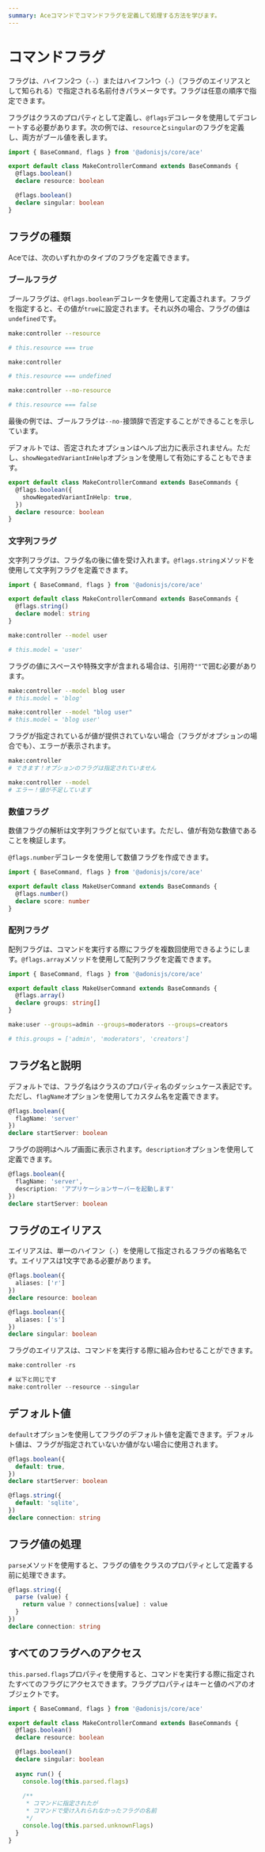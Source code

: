 ```yaml
---
summary: Aceコマンドでコマンドフラグを定義して処理する方法を学びます。
---
```


# コマンドフラグ

フラグは、ハイフン2つ（`--`）またはハイフン1つ（`-`）（フラグのエイリアスとして知られる）で指定される名前付きパラメータです。フラグは任意の順序で指定できます。

フラグはクラスのプロパティとして定義し、`@flags`デコレータを使用してデコレートする必要があります。次の例では、`resource`と`singular`のフラグを定義し、両方がブール値を表します。

```ts
import { BaseCommand, flags } from '@adonisjs/core/ace'

export default class MakeControllerCommand extends BaseCommands {
  @flags.boolean()
  declare resource: boolean

  @flags.boolean()
  declare singular: boolean
}
```

## フラグの種類

Aceでは、次のいずれかのタイプのフラグを定義できます。

### ブールフラグ

ブールフラグは、`@flags.boolean`デコレータを使用して定義されます。フラグを指定すると、その値が`true`に設定されます。それ以外の場合、フラグの値は`undefined`です。

```sh
make:controller --resource

# this.resource === true
```

```sh
make:controller

# this.resource === undefined
```

```sh
make:controller --no-resource

# this.resource === false
```

最後の例では、ブールフラグは`--no-`接頭辞で否定することができることを示しています。

デフォルトでは、否定されたオプションはヘルプ出力に表示されません。ただし、`showNegatedVariantInHelp`オプションを使用して有効にすることもできます。

```ts
export default class MakeControllerCommand extends BaseCommands {
  @flags.boolean({
    showNegatedVariantInHelp: true,
  })
  declare resource: boolean
}
```

### 文字列フラグ

文字列フラグは、フラグ名の後に値を受け入れます。`@flags.string`メソッドを使用して文字列フラグを定義できます。

```ts
import { BaseCommand, flags } from '@adonisjs/core/ace'

export default class MakeControllerCommand extends BaseCommands {
  @flags.string()
  declare model: string
}
```

```sh
make:controller --model user

# this.model = 'user'
```

フラグの値にスペースや特殊文字が含まれる場合は、引用符`""`で囲む必要があります。

```sh
make:controller --model blog user
# this.model = 'blog'

make:controller --model "blog user"
# this.model = 'blog user'
```

フラグが指定されているが値が提供されていない場合（フラグがオプションの場合でも）、エラーが表示されます。

```sh
make:controller
# できます！オプションのフラグは指定されていません

make:controller --model
# エラー！値が不足しています
```

### 数値フラグ

数値フラグの解析は文字列フラグと似ています。ただし、値が有効な数値であることを検証します。

`@flags.number`デコレータを使用して数値フラグを作成できます。

```ts
import { BaseCommand, flags } from '@adonisjs/core/ace'

export default class MakeUserCommand extends BaseCommands {
  @flags.number()
  declare score: number
}
```

### 配列フラグ

配列フラグは、コマンドを実行する際にフラグを複数回使用できるようにします。`@flags.array`メソッドを使用して配列フラグを定義できます。

```ts
import { BaseCommand, flags } from '@adonisjs/core/ace'

export default class MakeUserCommand extends BaseCommands {
  @flags.array()
  declare groups: string[]
}
```

```sh
make:user --groups=admin --groups=moderators --groups=creators

# this.groups = ['admin', 'moderators', 'creators']
```

## フラグ名と説明

デフォルトでは、フラグ名はクラスのプロパティ名のダッシュケース表記です。ただし、`flagName`オプションを使用してカスタム名を定義できます。

```ts
@flags.boolean({
  flagName: 'server'
})
declare startServer: boolean
```

フラグの説明はヘルプ画面に表示されます。`description`オプションを使用して定義できます。

```ts
@flags.boolean({
  flagName: 'server',
  description: 'アプリケーションサーバーを起動します'
})
declare startServer: boolean
```

## フラグのエイリアス

エイリアスは、単一のハイフン（`-`）を使用して指定されるフラグの省略名です。エイリアスは1文字である必要があります。

```ts
@flags.boolean({
  aliases: ['r']
})
declare resource: boolean

@flags.boolean({
  aliases: ['s']
})
declare singular: boolean
```

フラグのエイリアスは、コマンドを実行する際に組み合わせることができます。

```ts
make:controller -rs

# 以下と同じです
make:controller --resource --singular
```

## デフォルト値

`default`オプションを使用してフラグのデフォルト値を定義できます。デフォルト値は、フラグが指定されていないか値がない場合に使用されます。

```ts
@flags.boolean({
  default: true,
})
declare startServer: boolean

@flags.string({
  default: 'sqlite',
})
declare connection: string
```


## フラグ値の処理

`parse`メソッドを使用すると、フラグの値をクラスのプロパティとして定義する前に処理できます。

```ts
@flags.string({
  parse (value) {
    return value ? connections[value] : value
  }
})
declare connection: string
```

## すべてのフラグへのアクセス

`this.parsed.flags`プロパティを使用すると、コマンドを実行する際に指定されたすべてのフラグにアクセスできます。フラグプロパティはキーと値のペアのオブジェクトです。

```ts
import { BaseCommand, flags } from '@adonisjs/core/ace'

export default class MakeControllerCommand extends BaseCommands {
  @flags.boolean()
  declare resource: boolean

  @flags.boolean()
  declare singular: boolean
  
  async run() {
    console.log(this.parsed.flags)
    
    /**
     * コマンドに指定されたが
     * コマンドで受け入れられなかったフラグの名前
     */
    console.log(this.parsed.unknownFlags)
  }
}
```
